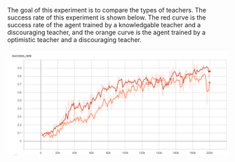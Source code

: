 The goal of this experiment is to compare the types of teachers. The success rate of this experiment is shown below. The red curve is the success rate of the agent trained by a knowledgable teacher and a discouraging teacher, and the orange curve is the agent trained by a optimistic teacher and a discouraging teacher.

![Success rate of this experiment](./compare_teacher.PNG)